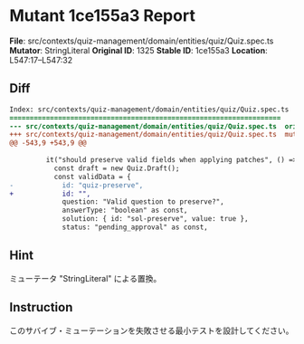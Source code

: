 # Mutant 1ce155a3 Report

**File**: src/contexts/quiz-management/domain/entities/quiz/Quiz.spec.ts
**Mutator**: StringLiteral
**Original ID**: 1325
**Stable ID**: 1ce155a3
**Location**: L547:17–L547:32

## Diff

```diff
Index: src/contexts/quiz-management/domain/entities/quiz/Quiz.spec.ts
===================================================================
--- src/contexts/quiz-management/domain/entities/quiz/Quiz.spec.ts	original
+++ src/contexts/quiz-management/domain/entities/quiz/Quiz.spec.ts	mutated #1325
@@ -543,9 +543,9 @@
 
         it("should preserve valid fields when applying patches", () => {
           const draft = new Quiz.Draft();
           const validData = {
-            id: "quiz-preserve",
+            id: "",
             question: "Valid question to preserve?",
             answerType: "boolean" as const,
             solution: { id: "sol-preserve", value: true },
             status: "pending_approval" as const,
```

## Hint

ミューテータ "StringLiteral" による置換。

## Instruction

このサバイブ・ミューテーションを失敗させる最小テストを設計してください。
